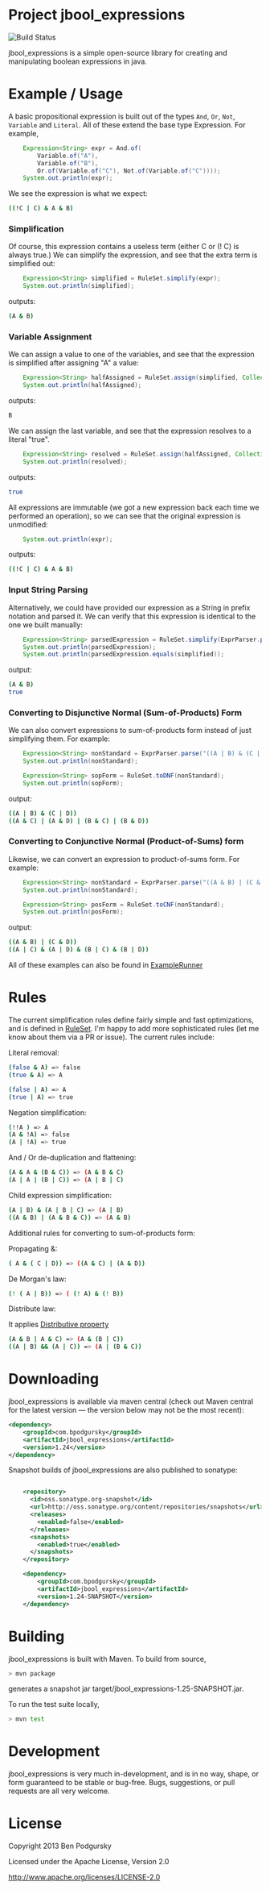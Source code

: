 Project jbool_expressions
========
![Build Status](https://github.com/bpodgursky/jbool_expressions/actions/workflows/test_and_deploy.yaml/badge.svg?branch=master)


jbool_expressions is a simple open-source library for creating and manipulating boolean expressions in java.

Example / Usage
====

A basic propositional expression is built out of the types `And`, `Or`, `Not`, `Variable` and `Literal`.  All of these extend the base type Expression.  For example,

```java
    Expression<String> expr = And.of(
        Variable.of("A"),
        Variable.of("B"),
        Or.of(Variable.of("C"), Not.of(Variable.of("C"))));
    System.out.println(expr);
```

We see the expression is what we expect:

```bash
((!C | C) & A & B)
```

### Simplification ###

Of course, this expression contains a useless term (either C or (! C) is always true.)  We can simplify the expression, and see that the extra term is simplified out:

```java
    Expression<String> simplified = RuleSet.simplify(expr);
    System.out.println(simplified);
```
outputs:
```bash
(A & B)
```

### Variable Assignment ###

We can assign a value to one of the variables, and see that the expression is simplified after assigning "A" a value:

```java
    Expression<String> halfAssigned = RuleSet.assign(simplified, Collections.singletonMap("A", true));
    System.out.println(halfAssigned);
```
outputs:
```bash
B
```

We can assign the last variable, and see that the expression resolves to a literal "true".

```java
    Expression<String> resolved = RuleSet.assign(halfAssigned, Collections.singletonMap("B", true));
    System.out.println(resolved);
```
outputs:
```bash
true
```

All expressions are immutable (we got a new expression back each time we performed an operation), so we can see that the original expression is unmodified:

```java
    System.out.println(expr);
```
outputs:
```bash
((!C | C) & A & B)
```

### Input String Parsing ###

Alternatively, we could have provided our expression as a String in prefix notation and parsed it.  We can verify that this expression is identical to the one we built manually:

```java
    Expression<String> parsedExpression = RuleSet.simplify(ExprParser.parse("( ( (! C) | C) & A & B)"));
    System.out.println(parsedExpression);
    System.out.println(parsedExpression.equals(simplified));
```
output:
```bash
(A & B)
true
```

### Converting to Disjunctive Normal (Sum-of-Products) Form ###

We can also convert expressions to sum-of-products form instead of just simplifying them.  For example:

```java
    Expression<String> nonStandard = ExprParser.parse("((A | B) & (C | D))");
    System.out.println(nonStandard);

    Expression<String> sopForm = RuleSet.toDNF(nonStandard);
    System.out.println(sopForm);
```
output:
```bash
((A | B) & (C | D))
((A & C) | (A & D) | (B & C) | (B & D))
```

### Converting to Conjunctive Normal (Product-of-Sums) form ###

Likewise, we can convert an expression to product-of-sums form.  For example:

```java
    Expression<String> nonStandard = ExprParser.parse("((A & B) | (C & D))");
    System.out.println(nonStandard);

    Expression<String> posForm = RuleSet.toCNF(nonStandard);
    System.out.println(posForm);

```
output:
```bash
((A & B) | (C & D))
((A | C) & (A | D) & (B | C) & (B | D))
```


All of these examples can also be found in [ExampleRunner](https://github.com/bpodgursky/jbool_expressions/blob/master/src/main/java/com/bpodgursky/jbool_expressions/example/ExampleRunner.java)

Rules
====

The current simplification rules define fairly simple and fast optimizations, and is defined in [RuleSet](https://github.com/bpodgursky/jbool_expressions/blob/master/src/main/java/com/bpodgursky/jbool_expressions/rules/RuleSet.java).
I'm happy to add more sophisticated rules (let me know about them via a PR or issue).  The current rules include:

Literal removal:

```bash
(false & A) => false
(true & A) => A

(false | A) => A
(true | A) => true
```

Negation simplification:

```bash
(!!A ) => A
(A & !A) => false
(A | !A) => true
```

And / Or de-duplication and flattening:

```bash
(A & A & (B & C)) => (A & B & C)
(A | A | (B | C)) => (A | B | C)
```

Child expression simplification:

```bash
(A | B) & (A | B | C) => (A | B)
((A & B) | (A & B & C)) => (A & B)
```

Additional rules for converting to sum-of-products form:

Propagating &:

```bash
( A & ( C | D)) => ((A & C) | (A & D))
```

De Morgan's law:

```bash
(! ( A | B)) => ( (! A) & (! B))
```

Distribute law:

It applies [Distributive property](https://en.wikipedia.org/wiki/Distributive_property)
```bash
(A & B | A & C) => (A & (B | C))
((A | B) && (A | C)) => (A | (B & C))
```

Downloading
====

jbool_expressions is available via maven central (check out Maven central for the latest version — the version below may not be the most recent):

```xml
<dependency>
    <groupId>com.bpodgursky</groupId>
    <artifactId>jbool_expressions</artifactId>
    <version>1.24</version>
</dependency>
```

Snapshot builds of jbool_expressions are also published to sonatype:

```xml

    <repository>
      <id>oss.sonatype.org-snapshot</id>
      <url>http://oss.sonatype.org/content/repositories/snapshots</url>
      <releases>
        <enabled>false</enabled>
      </releases>
      <snapshots>
        <enabled>true</enabled>
      </snapshots>
    </repository>

    <dependency>
        <groupId>com.bpodgursky</groupId>
        <artifactId>jbool_expressions</artifactId>
        <version>1.24-SNAPSHOT</version>
    </dependency>

```

Building
====

jbool_expressions is built with Maven.  To build from source,

```bash
> mvn package
```

generates a snapshot jar target/jbool_expressions-1.25-SNAPSHOT.jar.

To run the test suite locally,

```bash
> mvn test
```

Development
====

jbool_expressions is very much in-development, and is in no way, shape, or form guaranteed to be stable or bug-free.  Bugs, suggestions, or pull requests are all very welcome.

License
====
Copyright 2013 Ben Podgursky

Licensed under the Apache License, Version 2.0

http://www.apache.org/licenses/LICENSE-2.0

